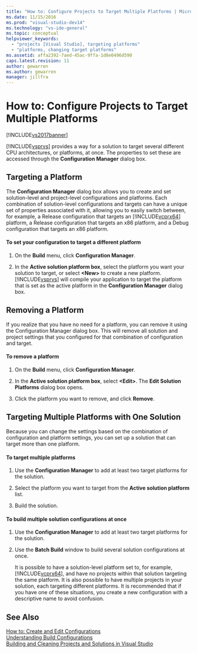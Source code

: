 ```yaml
---
title: "How to: Configure Projects to Target Multiple Platforms | Microsoft Docs"
ms.date: 11/15/2016
ms.prod: "visual-studio-dev14"
ms.technology: "vs-ide-general"
ms.topic: conceptual
helpviewer_keywords: 
  - "projects [Visual Studio], targeting platforms"
  - "platforms, changing target platforms"
ms.assetid: affa2392-7aed-45ac-9ffa-1d8e0496d590
caps.latest.revision: 11
author: gewarren
ms.author: gewarren
manager: jillfra
---
```

# How to: Configure Projects to Target Multiple Platforms
[!INCLUDE[vs2017banner](../includes/vs2017banner.md)]

[!INCLUDE[vsprvs](../includes/vsprvs-md.md)] provides a way for a solution to target several different CPU architectures, or platforms, at once. The properties to set these are accessed through the **Configuration Manager** dialog box.  
  
## Targeting a Platform  
 The **Configuration Manager** dialog box allows you to create and set solution-level and project-level configurations and platforms. Each combination of solution-level configurations and targets can have a unique set of properties associated with it, allowing you to easily switch between, for example, a Release configuration that targets an [!INCLUDE[vcprx64](../includes/vcprx64-md.md)] platform, a Release configuration that targets an x86 platform, and a Debug configuration that targets an x86 platform.  
  
#### To set your configuration to target a different platform  
  
1.  On the **Build** menu, click **Configuration Manager**.  
  
2.  In the **Active solution platform box**, select the platform you want your solution to target, or select **\<New>** to create a new platform. [!INCLUDE[vsprvs](../includes/vsprvs-md.md)] will compile your application to target the platform that is set as the active platform in the **Configuration Manager** dialog box.  
  
## Removing a Platform  
 If you realize that you have no need for a platform, you can remove it using the Configuration Manager dialog box. This will remove all solution and project settings that you configured for that combination of configuration and target.  
  
#### To remove a platform  
  
1.  On the **Build** menu, click **Configuration Manager**.  
  
2.  In the **Active solution platform box**, select **\<Edit>**. The **Edit Solution Platforms** dialog box opens.  
  
3.  Click the platform you want to remove, and click **Remove**.  
  
## Targeting Multiple Platforms with One Solution  
 Because you can change the settings based on the combination of configuration and platform settings, you can set up a solution that can target more than one platform.  
  
#### To target multiple platforms  
  
1.  Use the **Configuration Manager** to add at least two target platforms for the solution.  
  
2.  Select the platform you want to target from the **Active solution platform** list.  
  
3.  Build the solution.  
  
#### To build multiple solution configurations at once  
  
1. Use the **Configuration Manager** to add at least two target platforms for the solution.  
  
2. Use the **Batch Build** window to build several solution configurations at once.  
  
   It is possible to have a solution-level platform set to, for example, [!INCLUDE[vcprx64](../includes/vcprx64-md.md)], and have no projects within that solution targeting the same platform. It is also possible to have multiple projects in your solution, each targeting different platforms. It is recommended that if you have one of these situations, you create a new configuration with a descriptive name to avoid confusion.  
  
## See Also  
 [How to: Create and Edit Configurations](../ide/how-to-create-and-edit-configurations.md)   
 [Understanding Build Configurations](../ide/understanding-build-configurations.md)   
 [Building and Cleaning Projects and Solutions in Visual Studio](../ide/building-and-cleaning-projects-and-solutions-in-visual-studio.md)
